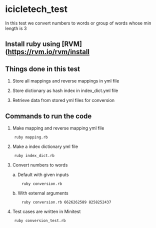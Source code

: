 # icicletech_test

In this test we convert numbers to words or group of words whose min length is 3

## Install ruby using [RVM](https://rvm.io/rvm/install

## Things done in this test

1. Store all mappings and reverse mappings in yml file

2. Store dictionary as hash index in index_dict.yml file

3. Retrieve data from stored yml files for conversion

## Commands to run the code

1. Make mapping and reverse mapping yml file
```
    ruby mapping.rb
```

2. Make a index dictionary yml file
```
    ruby index_dict.rb
```

3. Convert numbers to words

    a. Default with given inputs
    ```
        ruby conversion.rb
    ```
    
    b. With external arguments
    ```
        ruby conversion.rb 6626262589 8258252437
    ```

4. Test cases are written in Minitest
```
    ruby conversion_test.rb
```
